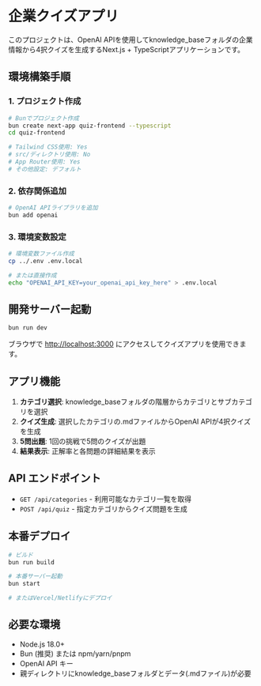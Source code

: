# 企業クイズアプリ

このプロジェクトは、OpenAI APIを使用してknowledge_baseフォルダの企業情報から4択クイズを生成するNext.js + TypeScriptアプリケーションです。

## 環境構築手順

### 1. プロジェクト作成
```bash
# Bunでプロジェクト作成
bun create next-app quiz-frontend --typescript
cd quiz-frontend

# Tailwind CSS使用: Yes
# src/ディレクトリ使用: No  
# App Router使用: Yes
# その他設定: デフォルト
```

### 2. 依存関係追加
```bash
# OpenAI APIライブラリを追加
bun add openai
```

### 3. 環境変数設定
```bash
# 環境変数ファイル作成
cp ../.env .env.local

# または直接作成
echo "OPENAI_API_KEY=your_openai_api_key_here" > .env.local
```

## 開発サーバー起動

```bash
bun run dev
```

ブラウザで [http://localhost:3000](http://localhost:3000) にアクセスしてクイズアプリを使用できます。

## アプリ機能

1. **カテゴリ選択**: knowledge_baseフォルダの階層からカテゴリとサブカテゴリを選択
2. **クイズ生成**: 選択したカテゴリの.mdファイルからOpenAI APIが4択クイズを生成
3. **5問出題**: 1回の挑戦で5問のクイズが出題
4. **結果表示**: 正解率と各問題の詳細結果を表示

## API エンドポイント

- `GET /api/categories` - 利用可能なカテゴリ一覧を取得
- `POST /api/quiz` - 指定カテゴリからクイズ問題を生成

## 本番デプロイ

```bash
# ビルド
bun run build

# 本番サーバー起動
bun start

# またはVercel/Netlifyにデプロイ
```

## 必要な環境

- Node.js 18.0+
- Bun (推奨) または npm/yarn/pnpm
- OpenAI API キー
- 親ディレクトリにknowledge_baseフォルダとデータ(.mdファイル)が必要
